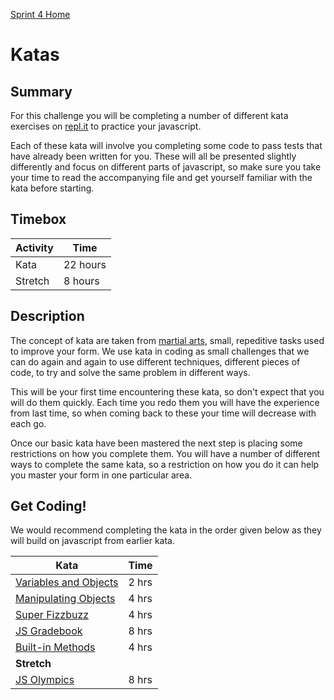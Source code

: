 [Sprint 4 Home](README.md)

# Katas

## Summary

For this challenge you will be completing a number of different kata exercises on [repl.it](js-repl-intro.md) to practice your javascript. 

Each of these kata will involve you completing some code to pass tests that have already been written for you. These will all be presented slightly differently and focus on different parts of javascript, so make sure you take your time to read the accompanying file and get yourself familiar with the kata before starting.

## Timebox

Activity | Time|
------------|----------|
Kata | 22 hours
Stretch | 8 hours


## Description

The concept of kata are taken from [martial arts](https://en.wikipedia.org/wiki/Kata), small, repeditive tasks used to improve your form. We use kata in coding as small challenges that we can do again and again to use different techniques, different pieces of code, to try and solve the same problem in different ways.

This will be your first time encountering these kata, so don't expect that you will do them quickly. Each time you redo them you will have the experience from last time, so when coming back to these your time will decrease with each go.

Once our basic kata have been mastered the next step is placing some restrictions on how you complete them. You will have a number of different ways to complete the same kata, so a restriction on how you do it can help you master your form in one particular area.

## Get Coding!

We would recommend completing the kata in the order given below as they will build on javascript from earlier kata.

Kata | Time|
------------|----------|
[Variables and Objects](kata-files/kata-variables-objects.md) | 2 hrs
[Manipulating Objects](kata-files/kata-manipulate-objects.md) | 4 hrs
[Super Fizzbuzz](kata-files/kata-super-fizzbuzz.md) | 4 hrs
[JS Gradebook](kata-files/kata-gradebook.md) | 8 hrs
[Built-in Methods](kata-files/kata-built-in-methods.md) | 4 hrs
__Stretch__ |
[JS Olympics](kata-files/kata-olympics.md) | 8 hrs
